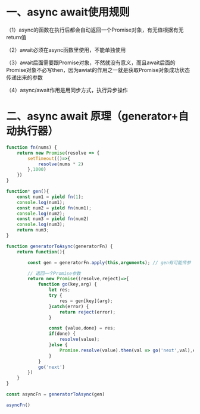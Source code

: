# 一、async await使用规则

（1）async的函数在执行后都会自动返回一个Promise对象，有无值根据有无return值

（2）await必须在async函数里使用，不能单独使用

（3）await后面需要跟Promise对象，不然就没有意义，而且await后面的Promise对象不必写then，因为awiat的作用之一就是获取Promise对象成功状态传递出来的参数

（4）async/await作用是用同步方式，执行异步操作

# 二、async await 原理（generator+自动执行器）

```js
function fn(nums) {
    return new Promise(resolve => {
        setTimeout(()=>{
            resolve(nums * 2)
        },1000)
    })
}

function* gen(){
    const num1 = yield fn(1);
    console.log(num1);
    const num2 = yield fn(num1);
    console.log(num2);
    const num3 = yield fn(num2)
    console.log(num3);
    return num3;
}

function generatorToAsync(generatorFn) {
    return function(){

        const gen = generatorFn.apply(this,arguments); // gen有可能传参

        // 返回一个Promise参数
        return new Promise((resolve,reject)=>{
            function go(key,arg) {
                let res;
                try {
                    res = gen[key](arg);
                }catch(error) {
                    return reject(error);
                }

                const {value,done} = res;
                if(done) {
                    resolve(value);
                }else {
                    Promise.resolve(value).then(val => go('next',val),err => go('throw',err))
                }
            }
            go('next')
        })
    }
}

const asyncFn = generatorToAsync(gen)

asyncFn()
```

